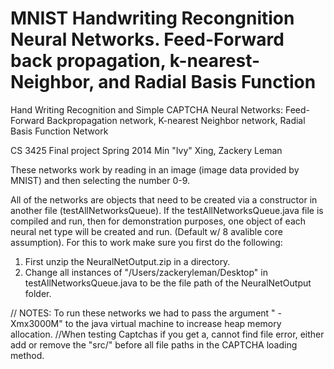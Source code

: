 MNIST Handwriting Recongnition Neural Networks. Feed-Forward back propagation, k-nearest-Neighbor, and Radial Basis Function
===========================================================

Hand Writing Recognition and Simple CAPTCHA Neural Networks:
Feed-Forward Backpropagation network,  K-nearest Neighbor network,  Radial Basis Function Network

  CS 3425 Final project
  Spring 2014
  Min "Ivy" Xing, Zackery Leman
  
  These networks work by reading in an image (image data provided by MNIST) and then selecting the number 0-9.
 
All of the networks are objects that need to be created via a constructor in another file (testAllNetworksQueue). If the testAllNetworksQueue.java file is compiled and run, then for demonstration purposes, one object of each neural net type will be created and run. (Default w/ 8 avalible core assumption). For this to work make sure you first do the following:
1. First unzip the NeuralNetOutput.zip in a directory.
2. Change all instances of  "/Users/zackeryleman/Desktop" in testAllNetworksQueue.java to be the file path of the NeuralNetOutput folder.






// NOTES: To run these networks we had to pass the argument " -Xmx3000M"  to the java virtual machine to increase heap memory allocation.
//When testing Captchas if you get a, cannot find file error, either add or remove the "src/" before all file paths in the CAPTCHA loading method.

